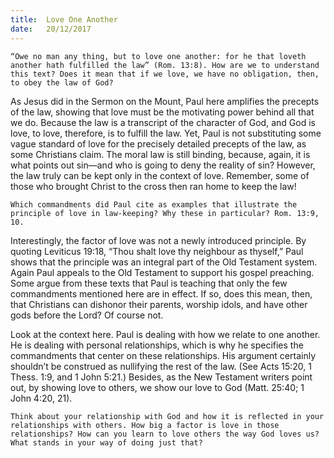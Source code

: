 ```yaml
---
title:  Love One Another
date:   20/12/2017
---
```


`“Owe no man any thing, but to love one another: for he that loveth another hath fulfilled the law” (Rom. 13:8). How are we to understand this text? Does it mean that if we love, we have no obligation, then, to obey the law of God?`

As Jesus did in the Sermon on the Mount, Paul here amplifies the precepts of the law, showing that love must be the motivating power behind all that we do. Because the law is a transcript of the character of God, and God is love, to love, therefore, is to fulfill the law. Yet, Paul is not substituting some vague standard of love for the precisely detailed precepts of the law, as some Christians claim. The moral law is still binding, because, again, it is what points out sin—and who is going to deny the reality of sin? However, the law truly can be kept only in the context of love. Remember, some of those who brought Christ to the cross then ran home to keep the law!

`Which commandments did Paul cite as examples that illustrate the principle of love in law-keeping? Why these in particular? Rom. 13:9, 10.`

Interestingly, the factor of love was not a newly introduced principle. By quoting Leviticus 19:18, “Thou shalt love thy neighbour as thyself,” Paul shows that the principle was an integral part of the Old Testament system. Again Paul appeals to the Old Testament to support his gospel preaching. Some argue from these texts that Paul is teaching that only the few commandments mentioned here are in effect. If so, does this mean, then, that Christians can dishonor their parents, worship idols, and have other gods before the Lord? Of course not.

Look at the context here. Paul is dealing with how we relate to one another. He is dealing with personal relationships, which is why he specifies the commandments that center on these relationships. His argument certainly shouldn’t be construed as nullifying the rest of the law. (See Acts 15:20, 1 Thess. 1:9, and 1 John 5:21.) Besides, as the New Testament writers point out, by showing love to others, we show our love to God (Matt. 25:40; 1 John 4:20, 21).

`Think about your relationship with God and how it is reflected in your relationships with others. How big a factor is love in those relationships? How can you learn to love others the way God loves us? What stands in your way of doing just that?`